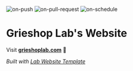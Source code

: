 
  ![on-push](../../actions/workflows/on-push.yaml/badge.svg)
  ![on-pull-request](../../actions/workflows/on-pull-request.yaml/badge.svg)
  ![on-schedule](../../actions/workflows/on-schedule.yaml/badge.svg)

  # Grieshop Lab's Website

  Visit **[grieshoplab.com](https://grieshoplab.com)** 🚀

  _Built with [Lab Website Template](https://greene-lab.gitbook.io/lab-website-template-docs)_
